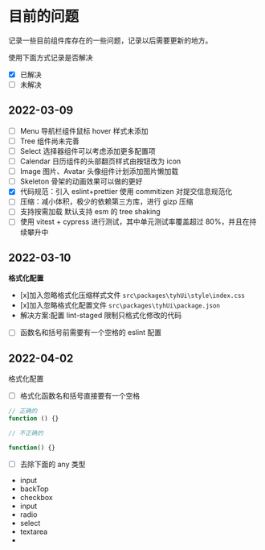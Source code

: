 # 目前的问题

记录一些目前组件库存在的一些问题，记录以后需要更新的地方。

使用下面方式记录是否解决

- [x] 已解决
- [ ] 未解决

## 2022-03-09

- [ ] Menu 导航栏组件鼠标 hover 样式未添加
- [ ] Tree 组件尚未完善
- [ ] Select 选择器组件可以考虑添加更多配置项
- [ ] Calendar 日历组件的头部翻页样式由按钮改为 icon
- [ ] Image 图片、Avatar 头像组件计划添加图片懒加载
- [ ] Skeleton 骨架的动画效果可以做的更好
- [x] 代码规范：引入 eslint+prettier 使用 commitizen 对提交信息规范化
- [ ] 压缩：减小体积，极少的依赖第三方库，进行 gizp 压缩
- [ ] 支持按需加载 默认支持 esm 的 tree shaking
- [ ] 使用 vitest + cypress 进行测试，其中单元测试率覆盖超过 80%，并且在持续攀升中

## 2022-03-10

**格式化配置**

- [x]加入忽略格式化压缩样式文件 `src\packages\tyhUi\style\index.css`
- [x]加入忽略格式化配置文件 `src\packages\tyhUi\package.json`
- 解决方案:配置 lint-staged 限制只格式化修改的代码
- [ ] 函数名和括号前需要有一个空格的 eslint 配置

## 2022-04-02

格式化配置

- [ ] 格式化函数名和括号直接要有一个空格

```js
// 正确的
function () {}

// 不正确的

function() {}
```

- [ ] 去除下面的 any 类型

* input
* backTop
* checkbox
* input
* radio
* select
* textarea
*
